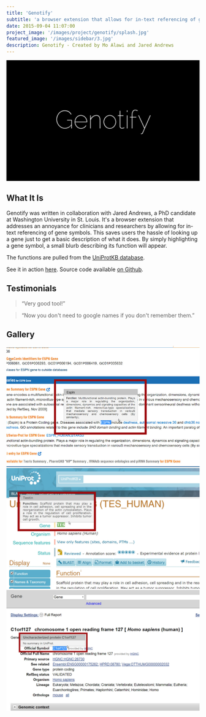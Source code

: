 ```yaml
---
title: 'Genotify'
subtitle: 'a browser extension that allows for in-text referencing of gene symbols'
date: 2015-09-04 11:07:00
project_image: '/images/project/genotify/splash.jpg'
featured_image: '/images/sidebar/3.jpg'
description: Genotify - Created by Mo Alawi and Jared Andrews
---
```


![](/images/project/genotify/splash.jpg)

## What It Is

Genotify was written in collaboration with Jared Andrews, a PhD candidate at Washington University in St. Louis. It's a browser extension that addresses an annoyance for clinicians and researchers by allowing for in-text referencing of gene symbols. This saves users the hassle of looking up a gene just to get a basic description of what it does. By simply highlighting a gene symbol, a small blurb describing its function will appear.

The functions are pulled from the [UniProtKB database](http://www.uniprot.org/).

See it in action [here](https://chrome.google.com/webstore/detail/genotify/mjlnpmhdfpdgcapoggcinelpooediipn). Source code available [on Github](https://github.com/melalawi/GenotifWebExtension).

## Testimonials
> “Very good tool!”


> “Now you don't need to google names if you don't remember them.”

## Gallery

<div class="gallery" data-columns="3">
	<img src="/images/project/genotify/gallery1.jpg">
	<img src="/images/project/genotify/gallery2.jpg">
	<img src="/images/project/genotify/gallery3.jpg">
</div>